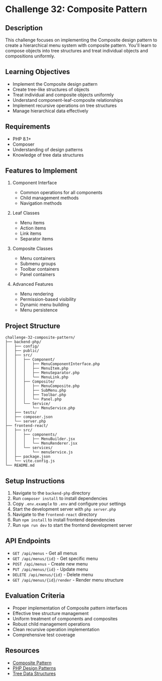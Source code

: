 # Challenge 32: Composite Pattern

## Description
This challenge focuses on implementing the Composite design pattern to create a hierarchical menu system with composite pattern. You'll learn to compose objects into tree structures and treat individual objects and compositions uniformly.

## Learning Objectives
- Implement the Composite design pattern
- Create tree-like structures of objects
- Treat individual and composite objects uniformly
- Understand component-leaf-composite relationships
- Implement recursive operations on tree structures
- Manage hierarchical data effectively

## Requirements
- PHP 8.1+
- Composer
- Understanding of design patterns
- Knowledge of tree data structures

## Features to Implement
1. Component Interface
   - Common operations for all components
   - Child management methods
   - Navigation methods

2. Leaf Classes
   - Menu items
   - Action items
   - Link items
   - Separator items

3. Composite Classes
   - Menu containers
   - Submenu groups
   - Toolbar containers
   - Panel containers

4. Advanced Features
   - Menu rendering
   - Permission-based visibility
   - Dynamic menu building
   - Menu persistence

## Project Structure
```
challenge-32-composite-pattern/
├── backend-php/
│   ├── config/
│   ├── public/
│   ├── src/
│   │   ├── Component/
│   │   │   ├── MenuComponentInterface.php
│   │   │   ├── MenuItem.php
│   │   │   ├── MenuSeparator.php
│   │   │   └── MenuLink.php
│   │   ├── Composite/
│   │   │   ├── MenuComposite.php
│   │   │   ├── SubMenu.php
│   │   │   ├── Toolbar.php
│   │   │   └── Panel.php
│   │   └── Service/
│   │       └── MenuService.php
│   ├── tests/
│   ├── composer.json
│   └── server.php
├── frontend-react/
│   ├── src/
│   │   ├── components/
│   │   │   ├── MenuBuilder.jsx
│   │   │   └── MenuRenderer.jsx
│   │   └── services/
│   │       └── menuService.js
│   ├── package.json
│   └── vite.config.js
└── README.md
```

## Setup Instructions
1. Navigate to the `backend-php` directory
2. Run `composer install` to install dependencies
3. Copy `.env.example` to `.env` and configure your settings
4. Start the development server with `php server.php`
5. Navigate to the `frontend-react` directory
6. Run `npm install` to install frontend dependencies
7. Run `npm run dev` to start the frontend development server

## API Endpoints
- `GET /api/menus` - Get all menus
- `GET /api/menus/{id}` - Get specific menu
- `POST /api/menus` - Create new menu
- `PUT /api/menus/{id}` - Update menu
- `DELETE /api/menus/{id}` - Delete menu
- `GET /api/menus/{id}/render` - Render menu structure

## Evaluation Criteria
- Proper implementation of Composite pattern interfaces
- Effective tree structure management
- Uniform treatment of components and composites
- Robust child management operations
- Clean recursive operation implementation
- Comprehensive test coverage

## Resources
- [Composite Pattern](https://en.wikipedia.org/wiki/Composite_pattern)
- [PHP Design Patterns](https://designpatternsphp.readthedocs.io/en/latest/Structural/Composite/README.html)
- [Tree Data Structures](https://en.wikipedia.org/wiki/Tree_(data_structure))